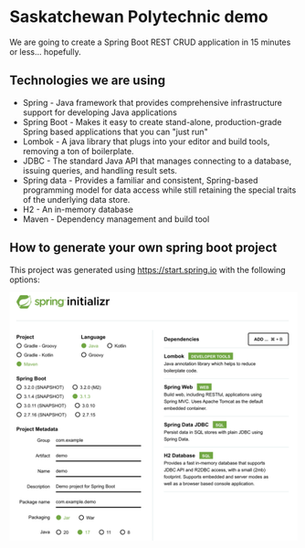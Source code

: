 # Saskatchewan Polytechnic demo

We are going to create a Spring Boot REST CRUD application in 15 minutes or less... hopefully.

## Technologies we are using
* Spring - Java framework that provides comprehensive infrastructure support for developing Java applications
* Spring Boot - Makes it easy to create stand-alone, production-grade Spring based applications that you can "just run"
* Lombok - A java library that plugs into your editor and build tools, removing a ton of boilerplate.
* JDBC - The standard Java API that manages connecting to a database, issuing queries, and handling result sets.
* Spring data - Provides a familiar and consistent, Spring-based programming model for data access while still retaining the special traits of the underlying data store.
* H2 - An in-memory database
* Maven - Dependency management and build tool

## How to generate your own spring boot project
This project was generated using https://start.spring.io with the following options:

![sprint starter configuration](docs/spring-initializr.png)


